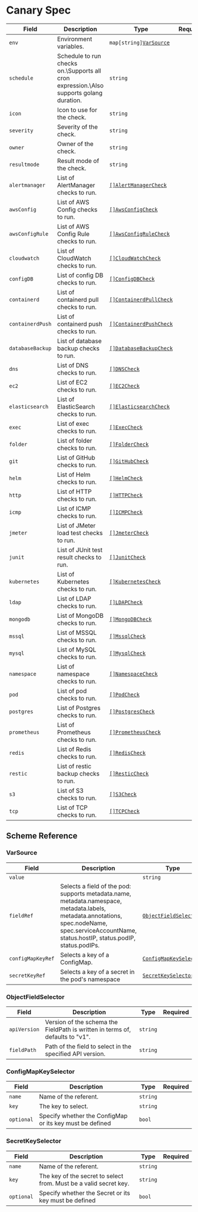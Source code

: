 # Canary Spec

| Field            | Description                                                                                   | Type                                                | Required |
| ---------------- | --------------------------------------------------------------------------------------------- | --------------------------------------------------- | -------- |
| `env`            | Environment variables.                                                                        | `map[string]`[`VarSource`](#varsource)              |          |
| `schedule`       | Schedule to run checks on.\Supports all cron expression.\Also supports golang duration. | `string`                                            |          |
| `icon`           | Icon to use for the check.                                                                    | `string`                                            |          |
| `severity`       | Severity of the check.                                                                        | `string`                                            |          |
| `owner`          | Owner of the check.                                                                           | `string`                                            |          |
| `resultmode`     | Result mode of the check.                                                                     | `string`                                            |          |
| `alertmanager`   | List of AlertManager checks to run.                                                           | [`[]AlertManagerCheck`](alert-manager)         |          |
| `awsConfig`      | List of AWS Config checks to run.                                                             | [`[]AwsConfigCheck`](aws-config)               |          |
| `awsConfigRule`  | List of AWS Config Rule checks to run.                                                        | [`[]AwsConfigRuleCheck`](aws-config-rule)      |          |
| `cloudwatch`     | List of CloudWatch checks to run.                                                             | [`[]CloudWatchCheck`](cloudwatch)              |          |
| `configDB`       | List of config DB checks to run.                                                              | [`[]ConfigDBCheck`](configdb)                  |          |
| `containerd`     | List of containerd pull checks to run.                                                        | [`[]ContainerdPullCheck`](containerd)     |          |
| `containerdPush` | List of containerd push checks to run.                                                        | [`[]ContainerdPushCheck`](containerd)     |          |
| `databaseBackup` | List of database backup checks to run.                                                        | [`[]DatabaseBackupCheck`](gcs-database-backup) |          |
| `dns`            | List of DNS checks to run.                                                                    | [`[]DNSCheck`](dns)                            |          |
| `ec2`            | List of EC2 checks to run.                                                                    | [`[]EC2Check`](ec2)                            |          |
| `elasticsearch`  | List of ElasticSearch checks to run.                                                          | [`[]ElasticsearchCheck`](elasticsearch)        |          |
| `exec`           | List of exec checks to run.                                                                   | [`[]ExecCheck`](exec)                          |          |
| `folder`         | List of folder checks to run.                                                                 | [`[]FolderCheck`](folder)                      |          |
| `git`         | List of GitHub checks to run.                                                                 | [`[]GitHubCheck`](git)                      |          |
| `helm`           | List of Helm checks to run.                                                                   | [`[]HelmCheck`](helm)                          |          |
| `http`           | List of HTTP checks to run.                                                                   | [`[]HTTPCheck`](http)                          |          |
| `icmp`           | List of ICMP checks to run.                                                                   | [`[]ICMPCheck`](icmp)                          |          |
| `jmeter`         | List of JMeter load test checks to run.                                                       | [`[]JmeterCheck`](jmeter)                      |          |
| `junit`          | List of JUnit test result checks to run.                                                      | [`[]JunitCheck`](junit)                        |          |
| `kubernetes`     | List of Kubernetes checks to run.                                                             | [`[]KubernetesCheck`](kubernetes)              |          |
| `ldap`           | List of LDAP checks to run.                                                                   | [`[]LDAPCheck`](./ldap.md)                          |          |
| `mongodb`        | List of MongoDB checks to run.                                                                | [`[]MongoDBCheck`](./mongo.md)                      |          |
| `mssql`          | List of MSSQL checks to run.                                                                  | [`[]MssqlCheck`](./mssql.md)                        |          |
| `mysql`          | List of MySQL checks to run.                                                                  | [`[]MysqlCheck`](./mysql.md)                        |          |
| `namespace`      | List of namespace checks to run.                                                              | [`[]NamespaceCheck`](./namespace.md)                |          |
| `pod`            | List of pod checks to run.                                                                    | [`[]PodCheck`](./pod.md)                            |          |
| `postgres`       | List of Postgres checks to run.                                                               | [`[]PostgresCheck`](./postgres.md)                  |          |
| `prometheus`     | List of Prometheus checks to run.                                                             | [`[]PrometheusCheck`](./prometheus.md)              |          |
| `redis`          | List of Redis checks to run.                                                                  | [`[]RedisCheck`](./redis.md)                        |          |
| `restic`         | List of restic backup checks to run.                                                          | [`[]ResticCheck`](./restic.md)                      |          |
| `s3`             | List of S3 checks to run.                                                                     | [`[]S3Check`](s3-bucket)                              |          |
| `tcp`            | List of TCP checks to run.                                                                    | [`[]TCPCheck`](./tcp.md)                            |          |

## Scheme Reference

### VarSource

| Field             | Description                                                                                                                                                                                        | Type                                            | Required |
| ----------------- | -------------------------------------------------------------------------------------------------------------------------------------------------------------------------------------------------- | ----------------------------------------------- | -------- |
| `value`           |                                                                                                                                                                                                    | `string`                                        |          |
| `fieldRef`        | Selects a field of the pod: supports metadata.name, metadata.namespace, metadata.labels, metadata.annotations, spec.nodeName, spec.serviceAccountName, status.hostIP, status.podIP, status.podIPs. | [`ObjectFieldSelector`](#objectfieldselector)   |          |
| `configMapKeyRef` | Selects a key of a ConfigMap.                                                                                                                                                                      | [`ConfigMapKeySelector`](#configmapkeyselector) |          |
| `secretKeyRef`    | Selects a key of a secret in the pod's namespace                                                                                                                                                   | [`SecretKeySelector`](#secretkeyselector)       |          |

### ObjectFieldSelector

| Field        | Description                                                                   | Type     | Required |
| ------------ | ----------------------------------------------------------------------------- | -------- | -------- |
| `apiVersion` | Version of the schema the FieldPath is written in terms of, defaults to "v1". | `string` |          |
| `fieldPath`  | Path of the field to select in the specified API version.                     | `string` |          |

### ConfigMapKeySelector

| Field      | Description                                              | Type     | Required |
| ---------- | -------------------------------------------------------- | -------- | -------- |
| `name`     | Name of the referent.                                    | `string` |          |
| `key`      | The key to select.                                       | `string` |          |
| `optional` | Specify whether the ConfigMap or its key must be defined | `bool`   |          |

### SecretKeySelector

| Field      | Description                                                       | Type     | Required |
| ---------- | ----------------------------------------------------------------- | -------- | -------- |
| `name`     | Name of the referent.                                             | `string` |          |
| `key`      | The key of the secret to select from. Must be a valid secret key. | `string` |          |
| `optional` | Specify whether the Secret or its key must be defined             | `bool`   |          |
